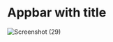 # Appbar with title


![Screenshot (29)](https://user-images.githubusercontent.com/88321261/130958329-8c2764ae-b6c4-433a-b509-10b5bafca1c3.png)
